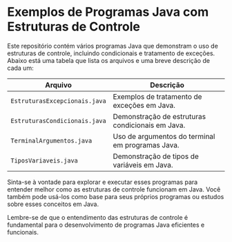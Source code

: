 # Exemplos de Programas Java com Estruturas de Controle

Este repositório contém vários programas Java que demonstram o uso de estruturas de controle, incluindo condicionais e tratamento de exceções. Abaixo está uma tabela que lista os arquivos e uma breve descrição de cada um:

| Arquivo                          | Descrição                                           |
|----------------------------------|-----------------------------------------------------|
| `EstruturasExcepcionais.java`    | Exemplos de tratamento de exceções em Java.        |
| `EstruturasCondicionais.java`    | Demonstração de estruturas condicionais em Java.   |
| `TerminalArgumentos.java`        | Uso de argumentos do terminal em programas Java.   |
| `TiposVariaveis.java`            | Demonstração de tipos de variáveis em Java.        |

Sinta-se à vontade para explorar e executar esses programas para entender melhor como as estruturas de controle funcionam em Java. Você também pode usá-los como base para seus próprios programas ou estudos sobre esses conceitos em Java.

Lembre-se de que o entendimento das estruturas de controle é fundamental para o desenvolvimento de programas Java eficientes e funcionais.


